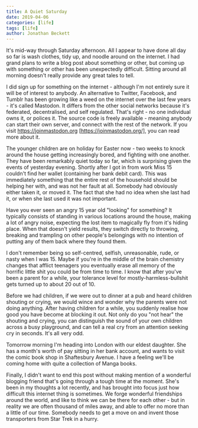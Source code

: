 ```yaml
---
title: A Quiet Saturday
date: 2019-04-06
categories: [life]
tags: [life]
author: Jonathan Beckett
---
```


It's mid-way through Saturday afternoon. All I appear to have done all day so far is wash clothes, tidy up, and noodle around on the internet. I had grand plans to write a blog post about something or other, but coming up with something or other has been unexpectedly difficult. Sitting around all morning doesn't really provide any great tales to tell.

I did sign up for something on the internet - although I'm not entirely sure it will be of interest to anybody. An alternative to Twitter, Facebook, and Tumblr has been growing like a weed on the internet over the last few years - it's called Mastodon. It differs from the other social networks because it's federated, decentralised, and self regulated. That's right - no one individual owns it, or polices it. The source code is freely available - meaning anybody can start their own server, and connect with the rest of the network. If you visit https://joinmastodon.org [https://joinmastodon.org/], you can read more about it.

The younger children are on holiday for Easter now - two weeks to knock around the house getting increasingly bored, and fighting with one another. They have been remarkably quiet today so far, which is surprising given the events of yesterday evening. Shortly after I got in from work Miss 15 couldn't find her wallet (containing her bank debit card). This was immediately something that the entire rest of the household should be helping her with, and was not her fault at all. Somebody had obviously either taken it, or moved it. The fact that she had no idea when she last had it, or when she last used it was not important.

Have you ever seen an angry 15 year old "looking" for something? It typically consists of standing in various locations around the house, making a lot of angry noise, expecting the lost item to magically fly from it's hiding place. When that doesn't yield results, they switch directly to throwing, breaking and trampling on other people's belongings with no intention of putting any of them back where they found them.

I don't remember being so self-centred, selfish, unreasonable, rude, or nasty when I was 15. Maybe if you're in the middle of the brain chemistry changes that afflict teenagers you eventually erase all memory of the horrific little shit you could be from time to time. I know that after you've been a parent for a while, your tolerance level for mostly-harmless-bullshit gets turned up to about 20 out of 10.

Before we had children, if we were out to dinner at a pub and heard children shouting or crying, we would wince and wonder why the parents were not doing anything. After having children for a while, you suddenly realise how good you have become at blocking it out. Not only do you "not hear" the shouting and crying, you can distinguish the sound of your own children across a busy playground, and can tell a real cry from an attention seeking cry in seconds. It's all very odd.

Tomorrow morning I'm heading into London with our eldest daughter. She has a month's worth of pay sitting in her bank account, and wants to visit the comic book shop in Shaftesbury Avenue. I have a feeling we'll be coming home with quite a collection of Manga books.

Finally, I didn't want to end this post without making mention of a wonderful blogging friend that's going through a tough time at the moment. She's been in my thoughts a lot recently, and has brought into focus just how difficult this internet thing is sometimes. We forge wonderful friendships around the world, and like to think we can be there for each other - but in reality we are often thousand of miles away, and able to offer no more than a little of our time. Somebody needs to get a move on and invent those transporters from Star Trek in a hurry.